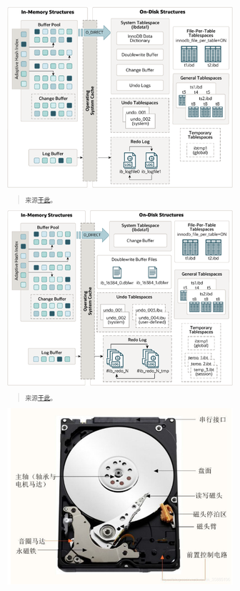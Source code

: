 ![5.7](./04-InnoDB存储引擎/image/1751510756182.png)

> 来源[于此](https://dev.mysql.com/doc/refman/5.7/en/innodb-architecture.html)。

![8.0](./04-InnoDB存储引擎/image/1751510764573.png)

> 来源[于此](https://dev.mysql.com/doc/refman/8.0/en/innodb-architecture.html)。

![1.1.0.磁盘结构](04-InnoDB存储引擎/image/1.1.0.磁盘结构.jpg)

